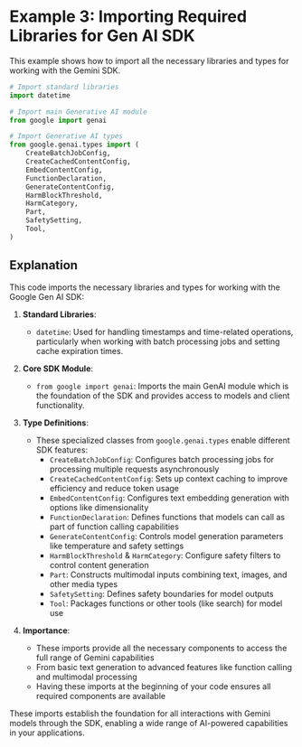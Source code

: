 # Example 3: Importing Required Libraries for Gen AI SDK

This example shows how to import all the necessary libraries and types for working with the Gemini SDK.

```python
# Import standard libraries
import datetime

# Import main Generative AI module
from google import genai

# Import Generative AI types
from google.genai.types import (
    CreateBatchJobConfig,
    CreateCachedContentConfig,
    EmbedContentConfig,
    FunctionDeclaration,
    GenerateContentConfig,
    HarmBlockThreshold,
    HarmCategory,
    Part,
    SafetySetting,
    Tool,
)
```

## Explanation

This code imports the necessary libraries and types for working with the Google Gen AI SDK:

1. **Standard Libraries**:

   - `datetime`: Used for handling timestamps and time-related operations, particularly when working with batch processing jobs and setting cache expiration times.

2. **Core SDK Module**:

   - `from google import genai`: Imports the main GenAI module which is the foundation of the SDK and provides access to models and client functionality.

3. **Type Definitions**:

   - These specialized classes from `google.genai.types` enable different SDK features:
     - `CreateBatchJobConfig`: Configures batch processing jobs for processing multiple requests asynchronously
     - `CreateCachedContentConfig`: Sets up context caching to improve efficiency and reduce token usage
     - `EmbedContentConfig`: Configures text embedding generation with options like dimensionality
     - `FunctionDeclaration`: Defines functions that models can call as part of function calling capabilities
     - `GenerateContentConfig`: Controls model generation parameters like temperature and safety settings
     - `HarmBlockThreshold` & `HarmCategory`: Configure safety filters to control content generation
     - `Part`: Constructs multimodal inputs combining text, images, and other media types
     - `SafetySetting`: Defines safety boundaries for model outputs
     - `Tool`: Packages functions or other tools (like search) for model use

4. **Importance**:
   - These imports provide all the necessary components to access the full range of Gemini capabilities
   - From basic text generation to advanced features like function calling and multimodal processing
   - Having these imports at the beginning of your code ensures all required components are available

These imports establish the foundation for all interactions with Gemini models through the SDK, enabling a wide range of AI-powered capabilities in your applications.
